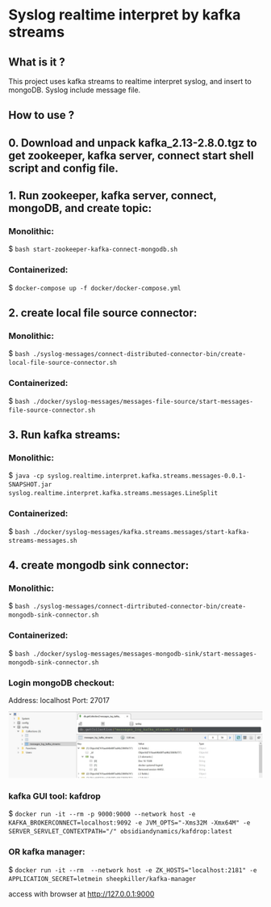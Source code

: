 # Syslog realtime interpret by kafka streams

## What is it ?

This project uses kafka streams to realtime interpret syslog, and insert to mongoDB. Syslog include message file.

## How to use ?

## 0. Download and unpack kafka_2.13-2.8.0.tgz to get zookeeper, kafka server, connect start shell script and config file.

## 1. Run zookeeper, kafka server, connect, mongoDB, and create topic:

### Monolithic:

$ `bash start-zookeeper-kafka-connect-mongodb.sh`

### Containerized:

$ `docker-compose up -f docker/docker-compose.yml`

## 2. create local file source connector:

### Monolithic:

$ `bash ./syslog-messages/connect-distributed-connector-bin/create-local-file-source-connector.sh`

### Containerized:

$ `bash ./docker/syslog-messages/messages-file-source/start-messages-file-source-connector.sh`

## 3. Run kafka streams:

### Monolithic:

$ `java -cp syslog.realtime.interpret.kafka.streams.messages-0.0.1-SNAPSHOT.jar syslog.realtime.interpret.kafka.streams.messages.LineSplit`

### Containerized:

$ `bash ./docker/syslog-messages/kafka.streams.messages/start-kafka-streams-messages.sh`

## 4. create mongodb sink connector:

### Monolithic:

$ `bash ./syslog-messages/connect-dirtributed-connector-bin/create-mongodb-sink-connector.sh`

### Containerized:

$ `bash ./docker/syslog-messages/messages-mongodb-sink/start-messages-mongodb-sink-connector.sh`

### Login mongoDB checkout:

Address: localhost
Port: 27017

![mongodb checkout](static/mongodb_interpreted_message_data.JPG)

### kafka GUI tool: kafdrop

$ `docker run -it --rm -p 9000:9000 --network host -e KAFKA_BROKERCONNECT=localhost:9092 -e JVM_OPTS="-Xms32M -Xmx64M" -e SERVER_SERVLET_CONTEXTPATH="/" obsidiandynamics/kafdrop:latest`

### OR kafka manager:

$ `docker run -it --rm  --network host -e ZK_HOSTS="localhost:2181" -e APPLICATION_SECRET=letmein sheepkiller/kafka-manager`

access with browser at http://127.0.0.1:9000

